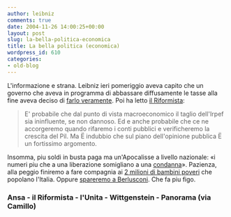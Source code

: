 ```yaml
---
author: leibniz
comments: true
date: 2004-11-26 14:00:25+00:00
layout: post
slug: la-bella-politica-economica
title: La bella politica (economica)
wordpress_id: 610
categories:
- old-blog
---
```


L'informazione e strana. Leibniz ieri pomeriggio aveva capito che un
governo che aveva in programma di abbassare diffusamente le tasse alla
fine aveva deciso di [farlo veramente](http://www.ansa.it/main/notizie/fdg/200411252105176299/200411252105176299.html). Poi ha letto [il Riformista](http://www.ilriformista.it/documenti/testofree.aspx?id_doc=33195):




> 

> 
> E' probabile che dal punto di vista macroeconomico il taglio
dell'Irpef sia ininfluente, se non dannoso. Ed e anche probabile che ce
ne accorgeremo quando rifaremo i conti pubblici e verificheremo la
crescita del Pil. Ma Ë indubbio che sul piano dell'opinione pubblica Ë
un fortissimo argomento. 




Insomma, piu soldi in busta paga ma un'Apocalisse a livello nazionale: «i numeri piu che a una liberazione somigliano a una [condanna](http://www.unita.it/index.asp?topic_tipo=&topic_id=39344)». Pazienza, alla peggio finiremo a fare compagnia ai [2 milioni di bambini poveri](http://www.wittgenstein.it/post/20041123_83550.html) che popolano l'Italia. Oppure [spareremo a Berlusconi](http://www.ilfoglio.it/uploads/camillo/killingberlusconi.html). Che fa piu figo.




### Ansa - il Riformista - l'Unita - Wittgenstein - Panorama (via Camillo)
